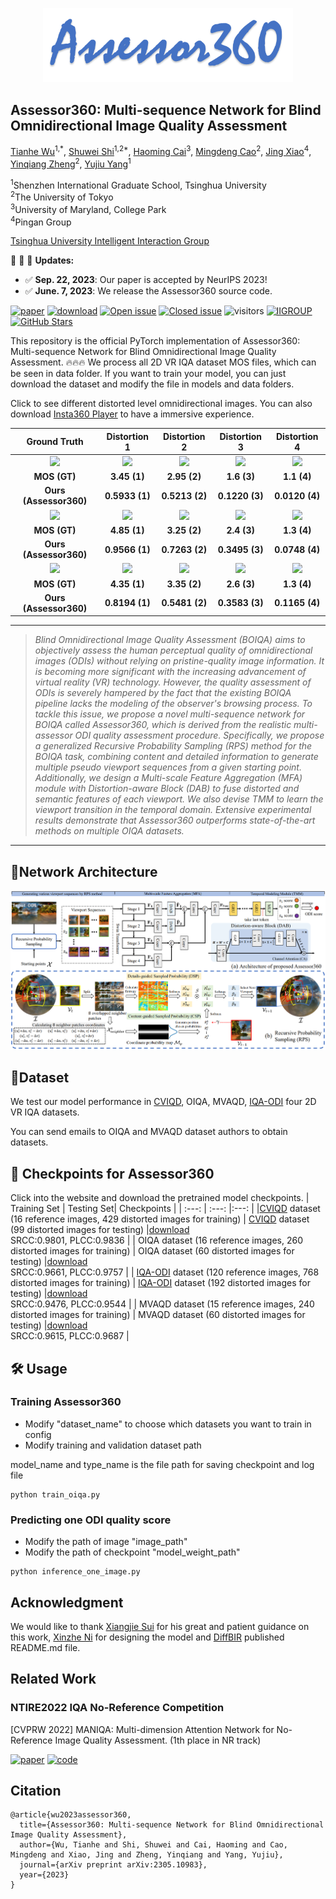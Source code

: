 <p align="center">
    <img src="images/logo.png" width="400">
</p>

## Assessor360: Multi-sequence Network for Blind Omnidirectional Image Quality Assessment

[Tianhe Wu](https://scholar.google.com/citations?user=QW1JtysAAAAJ&hl=en&oi=ao)<sup>1,\*</sup>, [Shuwei Shi](https://scholar.google.com/citations?user=2ZAstoQAAAAJ&hl=en&oi=ao)<sup>1,2\*</sup>, [Haoming Cai](https://scholar.google.com/citations?user=mePn76IAAAAJ&hl=en&oi=ao)<sup>3</sup>, [Mingdeng Cao](https://scholar.google.com/citations?user=EcS0L5sAAAAJ&hl=en&oi=ao)<sup>2</sup>, [Jing Xiao](https://scholar.google.com/citations?user=mcBd8KUAAAAJ&hl=en&oi=ao)<sup>4</sup>, [Yinqiang Zheng](https://scholar.google.com/citations?user=JD-5DKcAAAAJ&hl=en&oi=ao)<sup>2</sup>, [Yujiu Yang](https://scholar.google.com/citations?user=4gH3sxsAAAAJ&hl=en&oi=ao)<sup>1</sup>

<sup>1</sup>Shenzhen International Graduate School, Tsinghua University<br>
<sup>2</sup>The University of Tokyo<br>
<sup>3</sup>University of Maryland, College Park<br>
<sup>4</sup>Pingan Group

[Tsinghua University Intelligent Interaction Group](https://sites.google.com/view/iigroup-thu/home)

:rocket:  :rocket:  :rocket: **Updates:**
- ✅ **Sep. 22, 2023**: Our paper is accepted by NeurIPS 2023!
- ✅ **June. 7, 2023**: We release the Assessor360 source code.

[![paper](https://img.shields.io/badge/arXiv-Paper-green.svg)](https://arxiv.org/abs/2305.10983)
[![download](https://img.shields.io/github/downloads/TianheWu/Assessor360/total.svg)](https://github.com/TianheWu/Assessor360/releases)
[![Open issue](https://img.shields.io/github/issues/TianheWu/Assessor360)](https://github.com/TianheWu/Assessor360/issues)
[![Closed issue](https://img.shields.io/github/issues-closed/TianheWu/Assessor360)](https://github.com/TianheWu/Assessor360/issues)
![visitors](https://visitor-badge.laobi.icu/badge?page_id=TianheWu/Assessor360)
[![IIGROUP](https://img.shields.io/badge/IIGROUP-github-red.svg)](https://github.com/IIGROUP)
[![GitHub Stars](https://img.shields.io/github/stars/TianheWu/Assessor360?style=social)](https://github.com/TianheWu/Assessor360)


This repository is the official PyTorch implementation of Assessor360: Multi-sequence Network for Blind Omnidirectional Image Quality Assessment. :fire::fire::fire: We process all 2D VR IQA dataset MOS files, which can be seen in data folder. If you want to train your model, you can just download the dataset and modify the file in models and data folders. 

Click to see different distorted level omnidirectional images. You can also download [Insta360 Player](https://www.insta360.com/cn/download) to have a immersive experience.

|Ground Truth|Distortion 1|Distortion 2|Distortion 3|Distortion 4|
|       :---:       |     :---:        |        :-----:         |        :-----:         |        :-----:         | 
| <img width="200" src="images/GT_1.png">|<img width="200" src="images/dis1_1.png">|<img width="200" src="images/dis2_1.png">|<img width="200" src="images/dis3_1.png">|<img width="200" src="images/dis4_1.png">|
|**MOS (GT)**|**3.45 (1)**|**2.95 (2)**|**1.6 (3)**|**1.1 (4)**|
|**Ours (Assessor360)**|**0.5933 (1)**|**0.5213 (2)**|**0.1220 (3)**|**0.0120 (4)**|
| <img width="200" src="images/GT_2.png">|<img width="200" src="images/dis1_2.png">|<img width="200" src="images/dis2_2.png">|<img width="200" src="images/dis3_2.png">|<img width="200" src="images/dis4_2.png">|
|**MOS (GT)**|**4.85 (1)**|**3.25 (2)**|**2.4 (3)**|**1.3 (4)**|
|**Ours (Assessor360)**|**0.9566 (1)**|**0.7263 (2)**|**0.3495 (3)**|**0.0748 (4)**|
| <img width="200" src="images/GT_3.png">|<img width="200" src="images/dis1_3.png">|<img width="200" src="images/dis2_3.png">|<img width="200" src="images/dis3_3.png">|<img width="200" src="images/dis4_3.png">|
|**MOS (GT)**|**4.35 (1)**|**3.35 (2)**|**2.6 (3)**|**1.3 (4)**|
|**Ours (Assessor360)**|**0.8194 (1)**|**0.5481 (2)**|**0.3583 (3)**|**0.1165 (4)**|

---

> *Blind Omnidirectional Image Quality Assessment (BOIQA) aims to objectively assess the human perceptual quality of omnidirectional images (ODIs) without relying on pristine-quality image information. It is becoming more significant with the increasing advancement of virtual reality (VR) technology. However, the quality assessment of ODIs is severely hampered by the fact that the existing BOIQA pipeline lacks the modeling of the observer's browsing process. To tackle this issue, we propose a novel multi-sequence network for BOIQA called Assessor360, which is derived from the realistic multi-assessor ODI quality assessment procedure. Specifically, we propose a generalized Recursive Probability Sampling (RPS) method for the BOIQA task, combining content and detailed information to generate multiple pseudo viewport sequences from a given starting point. Additionally, we design a Multi-scale Feature Aggregation (MFA) module with Distortion-aware Block (DAB) to fuse distorted and semantic features of each viewport. We also devise TMM to learn the viewport transition in the temporal domain. Extensive experimental results demonstrate that Assessor360 outperforms state-of-the-art methods on multiple OIQA datasets.* 
---

## :book:Network Architecture
![image.png](images/pipeline.png)

## <a name="visual_results"></a>:eyes:Dataset
We test our model performance in [CVIQD](https://github.com/sunwei925/CVIQDatabase), OIQA, MVAQD, [IQA-ODI](https://github.com/yanglixiaoshen/SAP-Net) four 2D VR IQA datasets.

You can send emails to OIQA and MVAQD dataset authors to obtain datasets.

## :1st_place_medal: Checkpoints for Assessor360

Click into the website and download the pretrained model checkpoints.
| Training Set | Testing Set|        Checkpoints     | 
| :---:        |     :---:      |:---:      |
|[CVIQD](https://github.com/sunwei925/CVIQDatabase) dataset (16 reference images, 429 distorted images for training) | [CVIQD](https://github.com/sunwei925/CVIQDatabase) dataset (99 distorted images for testing) |[download](https://github.com/TianheWu/Assessor360/releases/tag/Assessor360_v1)<br />SRCC:0.9801, PLCC:0.9836 |
| OIQA dataset (16 reference images, 260 distorted images for training) | OIQA dataset (60 distorted images for testing) |[download](https://github.com/TianheWu/Assessor360/releases/tag/Assessor360_v1)<br />SRCC:0.9661, PLCC:0.9757 |
| [IQA-ODI](https://github.com/yanglixiaoshen/SAP-Net) dataset (120 reference images, 768 distorted images for training) | [IQA-ODI](https://github.com/yanglixiaoshen/SAP-Net) dataset (192 distorted images for testing) |[download](https://github.com/TianheWu/Assessor360/releases/tag/Assessor360_v1)<br />SRCC:0.9476, PLCC:0.9544 |
| MVAQD dataset (15 reference images, 240 distorted images for training) | MVAQD dataset (60 distorted images for testing) |[download](https://github.com/TianheWu/Assessor360/releases/tag/Assessor360_v1)<br />SRCC:0.9615, PLCC:0.9687 |


## :hammer_and_wrench: Usage
### Training Assessor360
- Modify "dataset_name" to choose which datasets you want to train in config
- Modify training and validation dataset path

model_name and type_name is the file path for saving checkpoint and log file
```
python train_oiqa.py
```
### Predicting one ODI quality score
- Modify the path of image "image_path"
- Modify the path of checkpoint "model_weight_path"
```
python inference_one_image.py 
```

## Acknowledgment
We would like to thank [Xiangjie Sui](https://scholar.google.com/citations?user=IAnTG2cAAAAJ&hl=en&oi=ao) for his great and patient guidance on this work, [Xinzhe Ni](https://github.com/Xinzhe-Ni) for designing the model and [DiffBIR](https://github.com/XPixelGroup/DiffBIR/tree/main) published README.md file.

## Related Work
### NTIRE2022 IQA No-Reference Competition
[CVPRW 2022] MANIQA: Multi-dimension Attention Network for No-Reference Image Quality Assessment. (1th place in NR track)

[![paper](https://img.shields.io/badge/arXiv-Paper-green.svg)](https://arxiv.org/pdf/2204.08958.pdf)
[![code](https://img.shields.io/badge/code-github-red.svg)](https://github.com/IIGROUP/MANIQA)

## Citation
```
@article{wu2023assessor360,
  title={Assessor360: Multi-sequence Network for Blind Omnidirectional Image Quality Assessment},
  author={Wu, Tianhe and Shi, Shuwei and Cai, Haoming and Cao, Mingdeng and Xiao, Jing and Zheng, Yinqiang and Yang, Yujiu},
  journal={arXiv preprint arXiv:2305.10983},
  year={2023}
}
```

